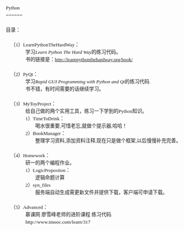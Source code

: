 <!DOCTYPE html>
<html><head>
<meta http-equiv="Content-Type" content="text/html; charset=unicode">
<!--defaultCSS-->
<title>未命名</title>



<style type="text/css" id="wiz_custom_css">
body
{
    font-family: @Microsoft JhengHei;
    font-size: 10pt;
    line-height: 1.5;
}
html, body
{
    color: ;
    background-color: ;
}
h1 {
    font-size:1.5em;
    font-weight:bold;
}
h2 {
    font-size:1.4em;
    font-weight:bold;
}
h3 {
    font-size:1.3em;
    font-weight:bold;
}
h4 {
    font-size:1.2em;
    font-weight:bold;
}
h5 {
    font-size:1.1em;
    font-weight:bold;
}
h6 {
    font-size:1.0em;
    font-weight:bold;
}
img {
    border:0;
    max-width: 100%;
    height: auto !important;
}
blockquote {
    margin-top:0px;
    margin-bottom:0px;
}
table {
    border-collapse:collapse;
    border:1px solid #bbbbbb;
}
td {
    border-collapse:collapse;
    border:1px solid #bbbbbb;
}
</style>
<script type="text/javascript" src="file:///D:\Program Files\WizNote\WizTools\htmleditor\todo.js" id="wiz_todo_script_id" wiz_style="unsave" charset="utf-8"></script><script type="text/javascript" src="file://D:\Program Files\WizNote\WizTools\htmleditor\dragresize.js" id="wiz_img_resize_script_id" wiz_style="unsave" charset="utf-8"></script><style type="text/css" id="wiz_img_resize_style_id" wiz_style="unsave">.wizimgdragresize {position: absolute;z-index: 1000;border: 1px solid black; background-color: white;} .wizimgdragresize-lt { cursor: nw-resize; } .wizimgdragresize-tm { cursor: n-resize;}.wizimgdragresize-rt {cursor: ne-resize;}.wizimgdragresize-lm {cursor: w-resize;}.wizimgdragresize-rm {cursor: e-resize;}.wizimgdragresize-lb {cursor: sw-resize;}.wizimgdragresize-bm {cursor: s-resize;}.wizimgdragresize-rb { cursor: se-resize; }</style><style type="text/css" id="wiz_todo_style_id" wiz_link_version="01.00.09">.wiz-todo, .wiz-todo-img {width: 16px; height: 16px; cursor: default; padding: 0 10px 0 2px; vertical-align: -10%;-webkit-user-select: none;} .wiz-todo-label { display: inline-block; padding-top: 7px; padding-bottom: 6px; line-height: 1.5;} .wiz-todo-label-checked { /*text-decoration: line-through;*/ color: #666;} .wiz-todo-label-unchecked {text-decoration: initial;} .wiz-todo-completed-info {padding-left: 44px; display: inline-block; } .wiz-todo-avatar { width:20px; height: 20px; vertical-align: -20%; margin-right:10px; border-radius: 2px;} .wiz-todo-account, .wiz-todo-dt { color: #666; }</style></head>

<body contenteditable="true" style=""><div><font face="Microsoft JhengHei">Python</font></div><div><font face="Microsoft JhengHei">======</font></div><div><font face="Microsoft JhengHei"><br></font></div><div><font face="Microsoft JhengHei">目录：</font></div><div><font face="Microsoft JhengHei">&nbsp; &nbsp;&nbsp;</font><font face="Microsoft JhengHei"><br></font></div><div><font face="Microsoft JhengHei">&nbsp; &nbsp; （1）LearnPythonTheHardWay：</font><font face="Microsoft JhengHei"><br></font></div><div><font face="Microsoft JhengHei">&nbsp; &nbsp;&nbsp;</font><span style="font-family: 'Microsoft JhengHei'; font-size: 10pt; line-height: 1.5;">&nbsp; &nbsp;&nbsp;</span><span style="font-family: 'Microsoft JhengHei'; font-size: 10pt; line-height: 1.5;">&nbsp; &nbsp;&nbsp;</span><span style="font-family: 'Microsoft JhengHei'; font-size: 10pt; line-height: 1.5;">&nbsp; &nbsp; 学习</span><span style="font-family: 'Microsoft JhengHei'; font-size: 10pt; line-height: 1.5;"><i>Learn Python The Hard Way</i>的练习代码。</span><font face="Microsoft JhengHei"><br></font></div><div><font face="Microsoft JhengHei">&nbsp; &nbsp;&nbsp;</font><span style="font-family: 'Microsoft JhengHei'; font-size: 10pt; line-height: 1.5;">&nbsp; &nbsp;&nbsp;</span><span style="font-family: 'Microsoft JhengHei'; font-size: 10pt; line-height: 1.5;">&nbsp; &nbsp;&nbsp;</span><span style="font-family: 'Microsoft JhengHei'; font-size: 10pt; line-height: 1.5;">&nbsp; &nbsp; 书的链接是：</span><font face="Microsoft JhengHei"><a href="http://learnpythonthehardway.org/book/">http://learnpythonthehardway.org/book/</a></font></div><div><font face="Microsoft JhengHei"> </font><span style="font-family: 'Microsoft JhengHei'; font-size: 10pt; line-height: 1.5;"><br></span></div><div><font face="Microsoft JhengHei">&nbsp; &nbsp; （2）PyQt：</font><span style="font-family: 'Microsoft JhengHei'; font-size: 10pt; line-height: 1.5;"><br></span></div><div><font face="Microsoft JhengHei">&nbsp; &nbsp;&nbsp;</font><span style="font-family: 'Microsoft JhengHei'; font-size: 10pt; line-height: 1.5;">&nbsp; &nbsp;&nbsp;</span><span style="font-family: 'Microsoft JhengHei'; font-size: 10pt; line-height: 1.5;">&nbsp; &nbsp;&nbsp;</span><span style="font-family: 'Microsoft JhengHei'; font-size: 10pt; line-height: 1.5;">&nbsp; &nbsp;&nbsp;</span><font face="Microsoft JhengHei">学习<i>Rapid GUI Programming with Python and Qt</i>的练习代码.<br></font></div><div><font face="Microsoft JhengHei">&nbsp; &nbsp;&nbsp;</font><span style="font-family: 'Microsoft JhengHei'; font-size: 10pt; line-height: 1.5;">&nbsp; &nbsp;&nbsp;</span><span style="font-family: 'Microsoft JhengHei'; font-size: 10pt; line-height: 1.5;">&nbsp; &nbsp;&nbsp;</span><span style="font-family: 'Microsoft JhengHei'; font-size: 10pt; line-height: 1.5;">&nbsp; &nbsp; 书不错，有时间需要的话继续学习。</span><font face="Microsoft JhengHei"><br></font></div><div><span style="font-family: 'Microsoft JhengHei'; font-size: 10pt; line-height: 1.5;"><br></span></div><div><font face="Microsoft JhengHei">&nbsp; &nbsp; （3）MyToyProject：</font></div><div><font face="Microsoft JhengHei">&nbsp; &nbsp;&nbsp;</font><span style="font-family: 'Microsoft JhengHei'; font-size: 10pt; line-height: 1.5;">&nbsp; &nbsp;&nbsp;</span><span style="font-family: 'Microsoft JhengHei'; font-size: 10pt; line-height: 1.5;">&nbsp; &nbsp;&nbsp;</span><span style="font-family: 'Microsoft JhengHei'; font-size: 10pt; line-height: 1.5;">&nbsp; &nbsp; 给自己做的两个实用工具，练习一下学到的Python知识。</span><font face="Microsoft JhengHei"><br></font></div><div><font face="Microsoft JhengHei">&nbsp; &nbsp;&nbsp;</font><span style="font-family: 'Microsoft JhengHei'; font-size: 10pt; line-height: 1.5;">&nbsp; &nbsp;&nbsp;</span><span style="font-family: 'Microsoft JhengHei'; font-size: 10pt; line-height: 1.5;">&nbsp; &nbsp;&nbsp;</span><span style="font-family: 'Microsoft JhengHei'; font-size: 10pt; line-height: 1.5;">&nbsp; &nbsp; 1）TimeToDrink：</span><span style="font-family: 'Microsoft JhengHei'; font-size: 10pt; line-height: 1.5;"><br></span></div><div><font face="Microsoft JhengHei">&nbsp; &nbsp;&nbsp;</font><span style="font-family: 'Microsoft JhengHei'; font-size: 10pt; line-height: 1.5;">&nbsp; &nbsp;&nbsp;</span><span style="font-family: 'Microsoft JhengHei'; font-size: 10pt; line-height: 1.5;">&nbsp; &nbsp;&nbsp;</span><span style="font-family: 'Microsoft JhengHei'; font-size: 10pt; line-height: 1.5;">&nbsp; &nbsp;&nbsp;</span><span style="font-family: 'Microsoft JhengHei'; font-size: 10pt; line-height: 1.5;">&nbsp; &nbsp;&nbsp;</span><span style="font-family: 'Microsoft JhengHei'; font-size: 10pt; line-height: 1.5;">&nbsp; &nbsp;&nbsp;</span><font face="Microsoft JhengHei">喝水很重要,可惜老忘,就做个提示器,哈哈！</font><span style="font-family: 'Microsoft JhengHei'; font-size: 10pt; line-height: 1.5;"><br></span></div><div><font face="Microsoft JhengHei">&nbsp; &nbsp;&nbsp;</font><span style="font-family: 'Microsoft JhengHei'; font-size: 10pt; line-height: 1.5;">&nbsp; &nbsp;&nbsp;</span><span style="font-family: 'Microsoft JhengHei'; font-size: 10pt; line-height: 1.5;">&nbsp; &nbsp;&nbsp;</span><span style="font-family: 'Microsoft JhengHei'; font-size: 10pt; line-height: 1.5;">&nbsp; &nbsp; 2）</span><font face="Microsoft JhengHei">BookManager：<br></font></div><div><font face="Microsoft JhengHei">&nbsp; &nbsp;&nbsp;</font><span style="font-family: 'Microsoft JhengHei'; font-size: 10pt; line-height: 1.5;">&nbsp; &nbsp;&nbsp;</span><span style="font-family: 'Microsoft JhengHei'; font-size: 10pt; line-height: 1.5;">&nbsp; &nbsp;&nbsp;</span><span style="font-family: 'Microsoft JhengHei'; font-size: 10pt; line-height: 1.5;">&nbsp; &nbsp;&nbsp;</span><span style="font-family: 'Microsoft JhengHei'; font-size: 10pt; line-height: 1.5;">&nbsp; &nbsp;&nbsp;</span><span style="font-family: 'Microsoft JhengHei'; font-size: 10pt; line-height: 1.5;">&nbsp; &nbsp;&nbsp;</span><font face="Microsoft JhengHei">整理学习资料,添加资料注释,现在只是做个框架,以后慢慢补充完善。<br></font></div><div><font face="Microsoft JhengHei"><br></font></div><div><font face="Microsoft JhengHei">&nbsp; &nbsp; （4）Homework：</font><font face="Microsoft JhengHei"><br></font></div><div><font face="Microsoft JhengHei">&nbsp; &nbsp;&nbsp;</font><span style="font-family: 'Microsoft JhengHei'; font-size: 10pt; line-height: 1.5;">&nbsp; &nbsp;&nbsp;</span><span style="font-family: 'Microsoft JhengHei'; font-size: 10pt; line-height: 1.5;">&nbsp; &nbsp;&nbsp;</span><span style="font-family: 'Microsoft JhengHei'; font-size: 10pt; line-height: 1.5;">&nbsp; &nbsp; 研一的两个编程作业。</span><font face="Microsoft JhengHei"><br></font></div><div><font face="Microsoft JhengHei">&nbsp; &nbsp;&nbsp;</font><span style="font-family: 'Microsoft JhengHei'; font-size: 10pt; line-height: 1.5;">&nbsp; &nbsp;&nbsp;</span><span style="font-family: 'Microsoft JhengHei'; font-size: 10pt; line-height: 1.5;">&nbsp; &nbsp;&nbsp;</span><span style="font-family: 'Microsoft JhengHei'; font-size: 10pt; line-height: 1.5;">&nbsp; &nbsp; 1）</span><font face="Microsoft JhengHei">LogicPropositon：</font><span style="font-family: 'Microsoft JhengHei'; font-size: 10pt; line-height: 1.5;"><br></span></div><div><font face="Microsoft JhengHei">&nbsp; &nbsp;&nbsp;</font><span style="font-family: 'Microsoft JhengHei'; font-size: 10pt; line-height: 1.5;">&nbsp; &nbsp;&nbsp;</span><span style="font-family: 'Microsoft JhengHei'; font-size: 10pt; line-height: 1.5;">&nbsp; &nbsp;&nbsp;</span><span style="font-family: 'Microsoft JhengHei'; font-size: 10pt; line-height: 1.5;">&nbsp; &nbsp;&nbsp;</span><span style="font-family: 'Microsoft JhengHei'; font-size: 10pt; line-height: 1.5;">&nbsp; &nbsp;&nbsp;</span><span style="font-family: 'Microsoft JhengHei'; font-size: 10pt; line-height: 1.5;">&nbsp; &nbsp;&nbsp;</span><font face="Microsoft JhengHei">逻辑命题计算<br></font></div><div><font face="Microsoft JhengHei">&nbsp; &nbsp;&nbsp;</font><span style="font-family: 'Microsoft JhengHei'; font-size: 10pt; line-height: 1.5;">&nbsp; &nbsp;&nbsp;</span><span style="font-family: 'Microsoft JhengHei'; font-size: 10pt; line-height: 1.5;">&nbsp; &nbsp;&nbsp;</span><span style="font-family: 'Microsoft JhengHei'; font-size: 10pt; line-height: 1.5;">&nbsp; &nbsp; 2）</span><font face="Microsoft JhengHei">syn_files<br></font></div><div><font face="Microsoft JhengHei">&nbsp; &nbsp;&nbsp;</font><span style="font-family: 'Microsoft JhengHei'; font-size: 10pt; line-height: 1.5;">&nbsp; &nbsp;&nbsp;</span><span style="font-family: 'Microsoft JhengHei'; font-size: 10pt; line-height: 1.5;">&nbsp; &nbsp;&nbsp;</span><span style="font-family: 'Microsoft JhengHei'; font-size: 10pt; line-height: 1.5;">&nbsp; &nbsp;&nbsp;</span><span style="font-family: 'Microsoft JhengHei'; font-size: 10pt; line-height: 1.5;">&nbsp; &nbsp;&nbsp;</span><span style="font-family: 'Microsoft JhengHei'; font-size: 10pt; line-height: 1.5;">&nbsp; &nbsp;&nbsp;</span><font face="Microsoft JhengHei">服务端自动生成需更新文件并提供下载，客户端可申请下载。<br></font></div><div><font face="Microsoft JhengHei"><br></font></div><div><font face="Microsoft JhengHei">&nbsp; &nbsp; （5）Advanced：</font><font face="Microsoft JhengHei"><br></font></div><div><font face="Microsoft JhengHei">&nbsp; &nbsp;&nbsp;</font><span style="font-family: 'Microsoft JhengHei'; font-size: 10pt; line-height: 1.5;">&nbsp; &nbsp;&nbsp;</span><span style="font-family: 'Microsoft JhengHei'; font-size: 10pt; line-height: 1.5;">&nbsp; &nbsp;&nbsp;</span><span style="font-family: 'Microsoft JhengHei'; font-size: 10pt; line-height: 1.5;">&nbsp; &nbsp;&nbsp;</span><font face="Microsoft JhengHei">慕课网 廖雪峰老师的进阶课程 练习代码.<br></font></div><div><font face="Microsoft JhengHei">&nbsp; &nbsp;&nbsp;</font><span style="font-family: 'Microsoft JhengHei'; font-size: 10pt; line-height: 1.5;">&nbsp; &nbsp;&nbsp;</span><span style="font-family: 'Microsoft JhengHei'; font-size: 10pt; line-height: 1.5;">&nbsp; &nbsp;&nbsp;</span><span style="font-family: 'Microsoft JhengHei'; font-size: 10pt; line-height: 1.5;">&nbsp; &nbsp;&nbsp;</span><font face="Microsoft JhengHei">http://www.imooc.com/learn/317<br></font></div><div><font face="Microsoft JhengHei"><br></font></div>



</body></html>